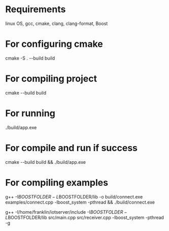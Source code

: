 

# Requirements
linux OS, gcc, cmake, clang, clang-format, Boost

# For configuring cmake
cmake -S . --build build

# For compiling project
cmake --build build

# For running
./build/app.exe

# For compile and run if success
cmake --build build && ./build/app.exe

# For compiling examples
g++ -I$BOOSTFOLDER -L$BOOSTFOLDER/lib -o build/connect.exe examples/connect.cpp -lboost_system -pthread && ./build/connect.exe

g++ -I/home/franklin/iotserver/include -I$BOOSTFOLDER -L$BOOSTFOLDER/lib src/main.cpp src/receiver.cpp -lboost_system -pthread -g
